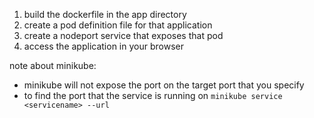 1. build the dockerfile in the app directory
2. create a pod definition file for that application
3. create a nodeport service that exposes that pod 
4. access the application in your browser



note about minikube: 
  - minikube will not expose the port on the target port that you specify 
  - to find the port that the service is running on 
``` minikube service <servicename> --url ```
